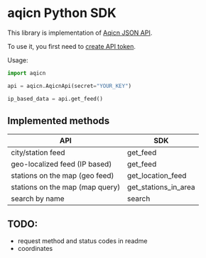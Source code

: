 aqicn Python SDK
================


This library is implementation of [Aqicn JSON API](http://aqicn.org/json-api/doc/).

To use it, you first need to [create API token](http://aqicn.org/data-platform/token/).

Usage:
```python
import aqicn

api = aqicn.AqicnApi(secret="YOUR_KEY")

ip_based_data = api.get_feed()
```

Implemented methods
-------------------

| API                                    | SDK                  |
| -------------------------------------- | -------------------- |
| city/station feed                      | get_feed             |
| geo-localized feed (IP based)          | get_feed             |
| stations on the map (geo feed)         | get_location_feed    |
| stations on the map (map query)        | get_stations_in_area |
| search by name                         | search               |

TODO:
-----
 - request method and status codes in readme
 - coordinates
